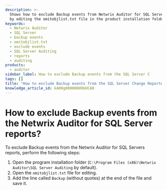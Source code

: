 ```yaml
---
description: >-
  Shows how to exclude Backup events from Netwrix Auditor for SQL Server reports
  by editing the omitobjlist.txt file in the product installation folder.
keywords:
  - Netwrix Auditor
  - SQL Server
  - backup events
  - omitobjlist.txt
  - exclude events
  - SQL Server Auditing
  - reports
  - auditing
products:
  - auditor
sidebar_label: How to exclude Backup events from the SQL Server C
tags: []
title: "How to exclude Backup events from the SQL Server Change Reporter reports?"
knowledge_article_id: kA00g000000H9UHCA0
---
```


# How to exclude Backup events from the Netwrix Auditor for SQL Server reports?

To exclude Backup events from the Netwrix Auditor for SQL Servers reports, perform the following steps:

1. Open the program installation folder (`C:\Program Files (x86)\Netwrix Auditor\SQL Server Auditing` by default).
2. Open the `omitobjlist.txt` file for editing.
3. Add the line called `Backup` (without quotes) at the end of the file and save it.
